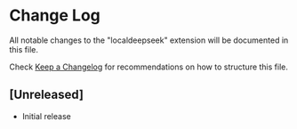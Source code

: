 # Change Log

All notable changes to the "localdeepseek" extension will be documented in this file.

Check [Keep a Changelog](http://keepachangelog.com/) for recommendations on how to structure this file.

## [Unreleased]

- Initial release